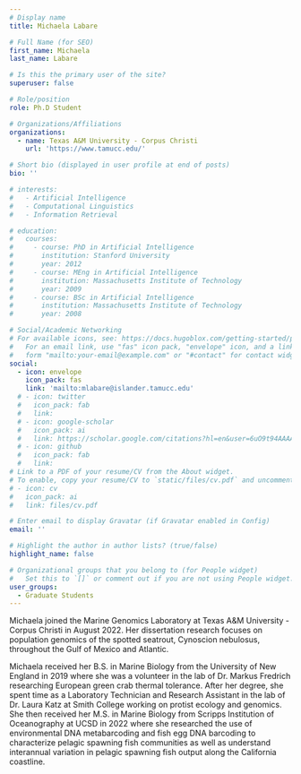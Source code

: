 ```yaml
---
# Display name
title: Michaela Labare

# Full Name (for SEO)
first_name: Michaela
last_name: Labare

# Is this the primary user of the site?
superuser: false

# Role/position
role: Ph.D Student

# Organizations/Affiliations
organizations:
  - name: Texas A&M University - Corpus Christi
    url: 'https://www.tamucc.edu/'

# Short bio (displayed in user profile at end of posts)
bio: ''

# interests:
#   - Artificial Intelligence
#   - Computational Linguistics
#   - Information Retrieval

# education:
#   courses:
#     - course: PhD in Artificial Intelligence
#       institution: Stanford University
#       year: 2012
#     - course: MEng in Artificial Intelligence
#       institution: Massachusetts Institute of Technology
#       year: 2009
#     - course: BSc in Artificial Intelligence
#       institution: Massachusetts Institute of Technology
#       year: 2008

# Social/Academic Networking
# For available icons, see: https://docs.hugoblox.com/getting-started/page-builder/#icons
#   For an email link, use "fas" icon pack, "envelope" icon, and a link in the
#   form "mailto:your-email@example.com" or "#contact" for contact widget.
social:
  - icon: envelope
    icon_pack: fas
    link: 'mailto:mlabare@islander.tamucc.edu'
  # - icon: twitter
  #   icon_pack: fab
  #   link: 
  # - icon: google-scholar
  #   icon_pack: ai
  #   link: https://scholar.google.com/citations?hl=en&user=6uO9t94AAAAJ
  # - icon: github
  #   icon_pack: fab
  #   link: 
# Link to a PDF of your resume/CV from the About widget.
# To enable, copy your resume/CV to `static/files/cv.pdf` and uncomment the lines below.
# - icon: cv
#   icon_pack: ai
#   link: files/cv.pdf

# Enter email to display Gravatar (if Gravatar enabled in Config)
email: ''

# Highlight the author in author lists? (true/false)
highlight_name: false

# Organizational groups that you belong to (for People widget)
#   Set this to `[]` or comment out if you are not using People widget.
user_groups:
  - Graduate Students
---
```


Michaela joined the Marine Genomics Laboratory at Texas A&M University -Corpus Christi in August 2022. Her dissertation research focuses on population genomics of the spotted seatrout, Cynoscion nebulosus, throughout the Gulf of Mexico and Atlantic.

Michaela received her B.S. in Marine Biology from the University of New England in 2019 where she was a volunteer in the lab of Dr. Markus Fredrich researching European green crab thermal tolerance. After her degree, she spent time as a Laboratory Technician and Research Assistant in the lab of Dr. Laura Katz at Smith College working on protist ecology and genomics. She then received her M.S. in Marine Biology from Scripps Institution of Oceanography at UCSD in 2022 where she researched the use of environmental DNA metabarcoding and fish egg DNA barcoding to characterize pelagic spawning fish communities as well as understand interannual variation in pelagic spawning fish output along the California coastline. 